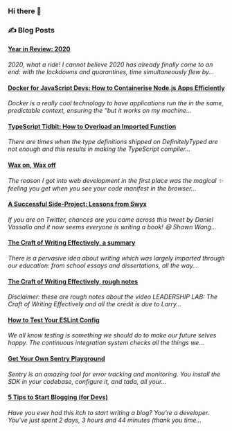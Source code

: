 ### Hi there 👋

### ✍️ Blog Posts
<!--START_SECTION:blog-feed-->
#### [Year in Review: 2020](https:&#x2F;&#x2F;robincussol.com&#x2F;year-in-review-2020&#x2F;) 
*2020, what a ride! I cannot believe 2020 has already finally come to an end: with the lockdowns and quarantines, time simultaneously flew by…*
#### [Docker for JavaScript Devs: How to Containerise Node.js Apps Efficiently](https:&#x2F;&#x2F;robincussol.com&#x2F;docker-for-js-devs-how-to-containerise-nodejs-apps-efficiently&#x2F;) 
*Docker is a really cool technology to have applications run the in the same, predictable context, ensuring the “but it works on my machine…*
#### [TypeScript Tidbit: How to Overload an Imported Function](https:&#x2F;&#x2F;robincussol.com&#x2F;typescript-tidbit-how-to-overload-an-imported-function&#x2F;) 
*There are times when the type definitions shipped on DefinitelyTyped are not enough and this results in making the TypeScript compiler…*
#### [Wax on, Wax off](https:&#x2F;&#x2F;robincussol.com&#x2F;wax-on-wax-off&#x2F;) 
*The reason I got into web development in the first place was the magical ✨ feeling you get when you see your code manifest in the browser…*
#### [A Successful Side-Project: Lessons from Swyx](https:&#x2F;&#x2F;robincussol.com&#x2F;a-successful-side-project-lessons-from-swyx&#x2F;) 
*If you are on Twitter, chances are you came across this tweet by Daniel Vassallo and it now seems everyone is writing a book! 😄 Shawn Wang…*
#### [The Craft of Writing Effectively, a summary](https:&#x2F;&#x2F;robincussol.com&#x2F;the-craft-of-writing-effectively-summary&#x2F;) 
*There is a pervasive idea about writing which was largely imparted through our education: from school essays and dissertations, all the way…*
#### [The Craft of Writing Effectively, rough notes](https:&#x2F;&#x2F;robincussol.com&#x2F;the-craft-of-writing-effectively-summary&#x2F;rough-notes&#x2F;) 
*Disclaimer: these are rough notes about the video LEADERSHIP LAB: The Craft of Writing Effectively and all the credit is due to Larry…*
#### [How to Test Your ESLint Config](https:&#x2F;&#x2F;robincussol.com&#x2F;how-to-test-your-eslint-config&#x2F;) 
*We all know testing is something we should do to make our future selves happy. The continuous integration system checks all the things we…*
#### [Get Your Own Sentry Playground](https:&#x2F;&#x2F;robincussol.com&#x2F;get-your-own-sentry-playground&#x2F;) 
*Sentry is an amazing tool for error tracking and monitoring. You install the SDK in your codebase, configure it, and *tada*, all your…*
#### [5 Tips to Start Blogging (for Devs)](https:&#x2F;&#x2F;robincussol.com&#x2F;5-tips-to-start-blogging-for-devs&#x2F;) 
*Have you ever had this itch to start writing a blog? You’re a developer. You’ve just spent 2 days, 3 hours and 44 minutes (thank you time…*
<!--END_SECTION:blog-feed-->

<!--
**RobinCsl/RobinCsl** is a ✨ _special_ ✨ repository because its `README.md` (this file) appears on your GitHub profile.

Here are some ideas to get you started:

- 🔭 I’m currently working on ...
- 🌱 I’m currently learning ...
- 👯 I’m looking to collaborate on ...
- 🤔 I’m looking for help with ...
- 💬 Ask me about ...
- 📫 How to reach me: ...
- 😄 Pronouns: ...
- ⚡ Fun fact: ...
-->
